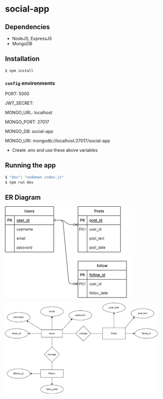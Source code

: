 # social-app
## Dependencies

- NodeJS, ExpressJS
- MongoDB

## Installation

```bash
$ npm install
```
### `config` environments

PORT: 5000

JWT_SECRET: 

MONGO_URL: localhost

MONGO_PORT: 27017

MONGO_DB: social-app

MONGO_URI: mongodb://localhost:27017/social-app

- Create .env and use these above variables

## Running the app

```bash
$ "dev": "nodemon index.js"
$ npm run dev
```
## ER Diagram

![Alt text](<ER diagram-1.png>)

![Alt text](<ER diagram-2.png>)
